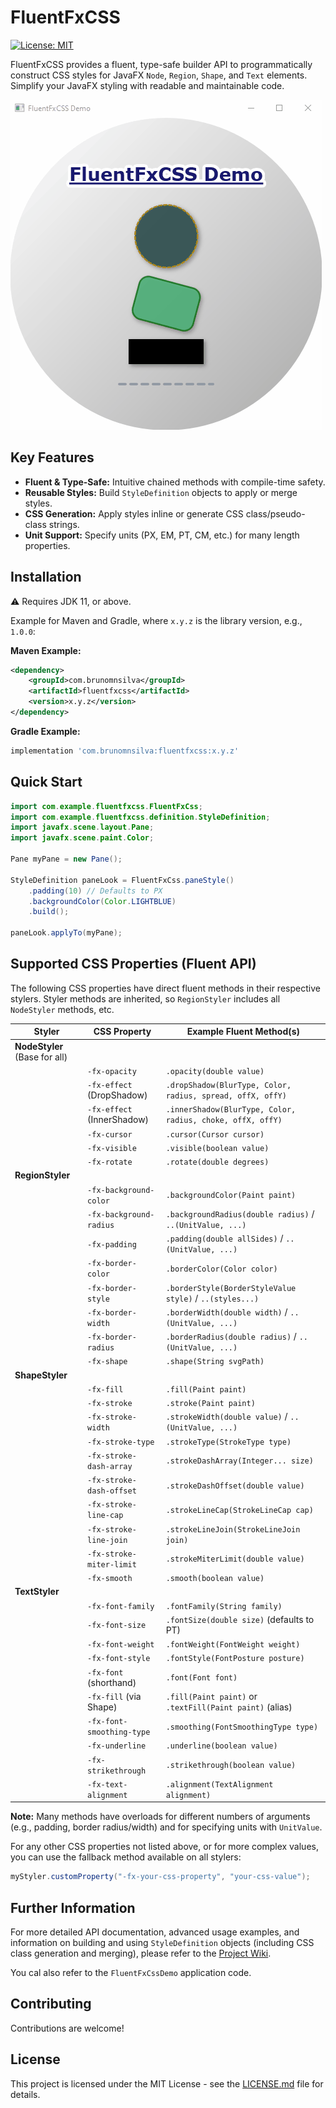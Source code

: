 # FluentFxCSS

[![License: MIT](https://img.shields.io/badge/License-MIT-yellow.svg)](https://opensource.org/licenses/MIT)
<!-- Optional: Add build status badge -->

FluentFxCSS provides a fluent, type-safe builder API to programmatically construct CSS styles for JavaFX `Node`, `Region`, `Shape`, and `Text` elements. Simplify your JavaFX styling with readable and maintainable code.

![demo gif](assets/demo.gif)

## Key Features

*   **Fluent & Type-Safe:** Intuitive chained methods with compile-time safety.
*   **Reusable Styles:** Build `StyleDefinition` objects to apply or merge styles.
*   **CSS Generation:** Apply styles inline or generate CSS class/pseudo-class strings.
*   **Unit Support:** Specify units (PX, EM, PT, CM, etc.) for many length properties.

## Installation

:warning: Requires JDK 11, or above.

Example for Maven and Gradle, where `x.y.z` is the library version, e.g., `1.0.0`:

**Maven Example:**

```xml
<dependency>
    <groupId>com.brunomnsilva</groupId>
    <artifactId>fluentfxcss</artifactId>
    <version>x.y.z</version>
</dependency>
```

**Gradle Example:**

```gradle
implementation 'com.brunomnsilva:fluentfxcss:x.y.z'
```

## Quick Start

```java
import com.example.fluentfxcss.FluentFxCss;
import com.example.fluentfxcss.definition.StyleDefinition;
import javafx.scene.layout.Pane;
import javafx.scene.paint.Color;

Pane myPane = new Pane();

StyleDefinition paneLook = FluentFxCss.paneStyle()
    .padding(10) // Defaults to PX
    .backgroundColor(Color.LIGHTBLUE)
    .build();

paneLook.applyTo(myPane);
```

## Supported CSS Properties (Fluent API)

The following CSS properties have direct fluent methods in their respective stylers. Styler methods are inherited, so `RegionStyler` includes all `NodeStyler` methods, etc.

| Styler                                 | CSS Property              | Example Fluent Method(s)                                  |
|----------------------------------------|---------------------------|-----------------------------------------------------------|
| **NodeStyler** (Base for all)          |                           |                                                           |
|                                        | `-fx-opacity`             | `.opacity(double value)`                                  |
|                                        | `-fx-effect` (DropShadow) | `.dropShadow(BlurType, Color, radius, spread, offX, offY)` |
|                                        | `-fx-effect` (InnerShadow)| `.innerShadow(BlurType, Color, radius, choke, offX, offY)`|
|                                        | `-fx-cursor`              | `.cursor(Cursor cursor)`                                  |
|                                        | `-fx-visible`             | `.visible(boolean value)`                                 |
|                                        | `-fx-rotate`              | `.rotate(double degrees)`                                 |
| **RegionStyler**    |                         |                                                           |
|                                        | `-fx-background-color`    | `.backgroundColor(Paint paint)`                           |
|                                        | `-fx-background-radius`   | `.backgroundRadius(double radius)` / `..(UnitValue, ...)` |
|                                        | `-fx-padding`             | `.padding(double allSides)` / `..(UnitValue, ...)`        |
|                                        | `-fx-border-color`        | `.borderColor(Color color)`                               |
|                                        | `-fx-border-style`        | `.borderStyle(BorderStyleValue style)` / `..(styles...)`   |
|                                        | `-fx-border-width`        | `.borderWidth(double width)` / `..(UnitValue, ...)`       |
|                                        | `-fx-border-radius`       | `.borderRadius(double radius)` / `..(UnitValue, ...)`     |
|                                        | `-fx-shape`               | `.shape(String svgPath)`                                  |
| **ShapeStyler**   |                          |                                                           |
|                                        | `-fx-fill`                | `.fill(Paint paint)`                                      |
|                                        | `-fx-stroke`              | `.stroke(Paint paint)`                                    |
|                                        | `-fx-stroke-width`        | `.strokeWidth(double value)` / `..(UnitValue, ...)`       |
|                                        | `-fx-stroke-type`         | `.strokeType(StrokeType type)`                            |
|                                        | `-fx-stroke-dash-array`   | `.strokeDashArray(Integer... size)`                       |
|                                        | `-fx-stroke-dash-offset`  | `.strokeDashOffset(double value)`                         |
|                                        | `-fx-stroke-line-cap`     | `.strokeLineCap(StrokeLineCap cap)`                       |
|                                        | `-fx-stroke-line-join`    | `.strokeLineJoin(StrokeLineJoin join)`                    |
|                                        | `-fx-stroke-miter-limit`  | `.strokeMiterLimit(double value)`                         |
|                                        | `-fx-smooth`              | `.smooth(boolean value)`                                  |
| **TextStyler**                         |                          |                                                           |
|                                        | `-fx-font-family`         | `.fontFamily(String family)`                              |
|                                        | `-fx-font-size`           | `.fontSize(double size)` (defaults to PT)                 |
|                                        | `-fx-font-weight`         | `.fontWeight(FontWeight weight)`                          |
|                                        | `-fx-font-style`          | `.fontStyle(FontPosture posture)`                         |
|                                        | `-fx-font` (shorthand)    | `.font(Font font)`                                        |
|                                        | `-fx-fill` (via Shape)    | `.fill(Paint paint)` or `.textFill(Paint paint)` (alias)  |
|                                        | `-fx-font-smoothing-type` | `.smoothing(FontSmoothingType type)`                      |
|                                        | `-fx-underline`           | `.underline(boolean value)`                               |
|                                        | `-fx-strikethrough`       | `.strikethrough(boolean value)`                           |
|                                        | `-fx-text-alignment`      | `.alignment(TextAlignment alignment)`                     |

**Note:** Many methods have overloads for different numbers of arguments (e.g., padding, border radius/width) and for specifying units with `UnitValue`.

For any other CSS properties not listed above, or for more complex values, you can use the fallback method available on all stylers:
```java
myStyler.customProperty("-fx-your-css-property", "your-css-value");
```

## Further Information

For more detailed API documentation, advanced usage examples, and information on building and using `StyleDefinition` objects (including CSS class generation and merging), please refer to the [Project Wiki](link/to/wiki).

You cal also refer to the `FluentFxCssDemo` application code.

## Contributing

Contributions are welcome! 

## License

This project is licensed under the MIT License - see the [LICENSE.md](LICENSE.md) file for details.

